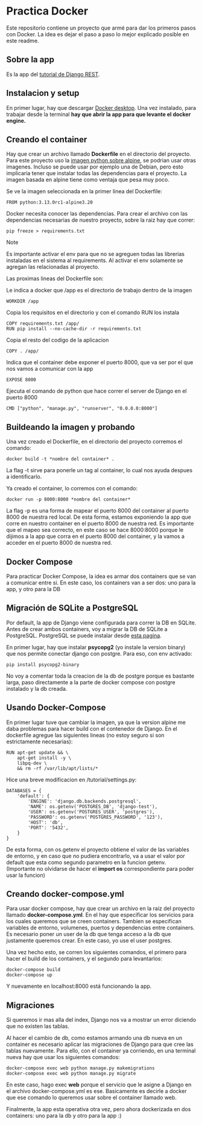 # Practica Docker

Este repositorio contiene un proyecto que armé para dar los primeros pasos con Docker. La idea es dejar el paso a paso lo mejor explicado posible en este readme.

## Sobre la app

Es la app del [tutorial de Django REST](https://www.django-rest-framework.org/tutorial/1-serialization/).

## Instalacion y setup

En primer lugar, hay que descargar [Docker desktop](https://docs.docker.com/get-docker/). Una vez instalado, para trabajar desde la terminal **hay que abrir la app para que levante el docker engine.**

## Creando el container

Hay que crear un archivo llamado **Dockerfile** en el directorio del proyecto. Para este proyecto uso la [imagen python sobre alpine](), se podrian usar otras imagenes. Incluso se puede usar por ejemplo una de Debian, pero esto implicaria tener que instalar todas las dependencias para el proyecto. La imagen basada en alpine tiene como ventaja que pesa muy poco.  

Se ve la imagen seleccionada en la primer linea del Dockerfile:

```
FROM python:3.13.0rc1-alpine3.20
```

Docker necesita conocer las dependencias. Para crear el archivo con las dependencias necesarias de nuestro proyecto, sobre la raiz hay que correr:

```
pip freeze > requirements.txt
```

>[!NOTE]
>Es importante activar el env para que no se agreguen todas las librerias instaladas en el sistema al requirements. Al activar el env solamente se agregan las relacionadas al proyecto.

Las proximas lineas del Dockerfile son:

Le indica a docker que /app es el directorio de trabajo dentro de la imagen
```
WORKDIR /app
```

Copia los requisitos en el directorio y con el comando RUN los instala

```
COPY requirements.txt /app/
RUN pip install --no-cache-dir -r requirements.txt
```
Copia el resto del codigo de la aplicacion

```
COPY . /app/
```

Indica que el container debe exponer el puerto 8000, que va ser por el que nos vamos a comunicar con la app

```
EXPOSE 8000
```

Ejecuta el comando de python que hace correr el server de Django en el puerto 8000

```
CMD ["python", "manage.py", "runserver", "0.0.0.0:8000"]
```

## Buildeando la imagen y probando

Una vez creado el Dockerfile, en el directorio del proyecto corremos el comando: 
```
docker build -t *nombre del container* .
```

La flag -t sirve para ponerle un tag al container, lo cual nos ayuda despues a identificarlo.

Ya creado el container, lo corremos con el comando: 
```
docker run -p 8000:8000 *nombre del container* 
```

La flag -p es una forma de mapear el puerto 8000 del container al puerto 8000 de nuestra red local. De esta forma, estamos exponiendo la app que corre en nuestro container en el puerto 8000 de nuestra red. Es importante que el mapeo sea correcto, en este caso se hace 8000:8000 porque le dijimos a la app que corra en el puerto 8000 del container, y la vamos a acceder en el puerto 8000 de nuestra red. 


## Docker Compose

Para practicar Docker Compose, la idea es armar dos containers que se van a comunicar entre si. En este caso, los containers van a ser dos: uno para la app, y otro para la DB

## Migración de SQLite a PostgreSQL

Por default, la app de Django viene configurada para correr la DB en SQLite. Antes de crear ambos containers, voy a migrar la DB de SQLite a PostgreSQL. PostgreSQL se puede instalar desde [esta pagina](https://www.postgresql.org/download/windows/).

En primer lugar, hay que instalar **psycopg2** (yo instale la version binary) que nos permite conectar django con postgre. Para eso, con env activado:

```
pip install psycopg2-binary
```

No voy a comentar toda la creacion de la db de postgre porque es bastante larga, paso directamente a la parte de docker compose con postgre instalado y la db creada.

## Usando Docker-Compose
En primer lugar tuve que cambiar la imagen, ya que la version alpine me daba problemas para hacer build con el contenedor de Django. En el dockerfile agregue las siguientes lineas (no estoy seguro si son estrictamente necesarias):

```
RUN apt-get update && \
    apt-get install -y \
    libpq-dev \
    && rm -rf /var/lib/apt/lists/*
```

Hice una breve modificacion en /tutorial/settings.py:

```
DATABASES = {
    'default': {
        'ENGINE': 'django.db.backends.postgresql',
        'NAME': os.getenv('POSTGRES_DB', 'django-test'),
        'USER': os.getenv('POSTGRES_USER', 'postgres'),
        'PASSWORD': os.getenv('POSTGRES_PASSWORD', '123'),
        'HOST': 'db', 
        'PORT': '5432',
    }
}
```

De esta forma, con os.getenv el proyecto obtiene el valor de las variables de entorno, y en caso que no pudiera encontrarlo, va a usar el valor por default que esta como segundo parametro en la funcion getenv. (Importante no olvidarse de hacer el **import os** correspondiente para poder usar la funcion)

## Creando docker-compose.yml

Para usar docker compose, hay que crear un archivo en la raiz del proyecto llamado **docker-compose.yml**.
En el hay que especificar los servicios para los cuales queremos que se creen containers. Tambien se especifican variables de entorno, volumenes, puertos y dependencias entre containers. Es necesario poner un user de la db que tenga acceso a la db que justamente queremos crear. En este caso, yo use el user postgres.

Una vez hecho esto, se corren los siguientes comandos, el primero para hacer el build de los containers, y el segundo para levantarlos:

```
docker-compose build
docker-compose up
```

Y nuevamente en localhost:8000 está funcionando la app.

## Migraciones

Si queremos ir mas alla del index, Django nos va a mostrar un error diciendo que no existen las tablas.

Al hacer el cambio de db, como estamos armando una db nueva en un container es necesario aplicar las migraciones de Django para que cree las tablas nuevamente. Para ello, con el container ya corriendo, en una terminal nueva hay que usar los siguientes comandos:

```
docker-compose exec web python manage.py makemigrations
docker-compose exec web python manage.py migrate
```

En este caso, hago exec **web** porque el servicio que le asigne a Django en el archivo docker-compose.yml es ese. Basicamente es decirle a docker que ese comando lo queremos usar sobre el container llamado web.

Finalmente, la app esta operativa otra vez, pero ahora dockerizada en dos containers: uno para la db y otro para la app :)
